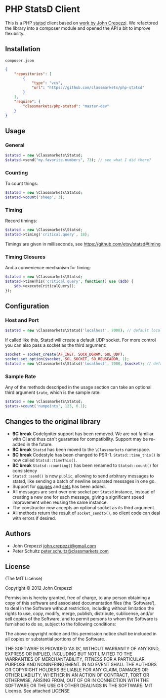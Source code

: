 # PHP StatsD Client

This is a PHP [statsd](https://github.com/etsy/statsd.git) client based on 
[work by John Crepezzi](https://github.com/seejohnrun/php-statsd).
We refactored the library into a composer module and opened the API a bit to improve flexibility.

## Installation
`composer.json`
```json
{
    "repositories": [
        {
            "type": "vcs",
            "url": "https://github.com/classmarkets/php-statsd"
        }
    ],
    "require": {
        "classmarkets/php-statsd": "master-dev"
    }
}
```

## Usage
### General

```php
$statsd = new \Classmarkets\Statsd;
$statsd->send("my.favorite.numbers", 73); // see what I did there?
```

### Counting

To count things:

```php
$statsd = new \Classmarkets\Statsd;
$statsd->count('sheep', 3);
```

### Timing

Record timings:

``` php
$statsd = new \Classmarkets\Statsd;
$statsd->timing('critical.query', 18);
```

Timings are given in milliseconds, see https://github.com/etsy/statsd#timing

### Timing Closures

And a convenience mechanism for timing:

```php
$statsd = new \Classmarkets\Statsd;
$statsd->timeThis('critical.query', function() use ($db) {
    $db->executeCriticalQuery();
});
```

## Configuration

### Host and Port

```php
$statsd = new \Classmarkets\Statsd('localhost', 7000); // default localhost:8125
```

If called like this, Statsd will create a default UDP socket. 
For more control you can also pass a socket as the third argument:
```php
$socket = socket_create(AF_INET, SOCK_DGRAM, SOL_UDP);
socket_set_option($socket, SOL_SOCKET, SO_REUSEADDR, 1);
$statsd = new \Classmarkets\Statsd('localhost', 7000, $socket); // default localhost:8125
```

### Sample Rate

Any of the methods descriped in the usage section can take an optional third argument `$rate`, which is the sample rate:

```php
$statsd = new \Classmarkets\Statsd;
$stats->count('numpoints', 123, 0.1);
```

## Changes to the original library

- __BC break__ CodeIgniter support has been removed. We are not familiar with CI and thus can't guarantee for compatibility. 
  Support may be re-added in the future.
- __BC break__ `Statsd` has been moved to the `\Classmarkets` namespace.
- __BC break__ Codestyle has been changed to PSR-1. `Statsd::time_this()` is now called `Statsd::timeThis()`. 
- __BC break__ `Statsd::counting()` has been renamed to `Statsd::count()` for consistency
- `Statsd::send()` is now `public`, allowing to send arbitrary messages to statsd,
  like sending a batch of newline separated messages in one go.
- Support for [gauges](https://github.com/etsy/statsd#gauges) and [sets](https://github.com/etsy/statsd#sets) has been added.
- All messages are sent over one socket per `Statsd` instance, instead of creating a new one for each message,
  giving a significant speed improvement when reusing the same instance.
- The constructor now accepts an optional socket as its third argument.
- All methods return the result of `socket_sendto()`, so client code can deal with errors if desired.

## Authors

- John Crepezzi <john.crepezzi@gmail.com>
- Peter Schultz <peter.schultz@classmarkets.com>

## License

(The MIT License)

Copyright © 2012 John Crepezzi

Permission is hereby granted, free of charge, to any person obtaining a copy of this software and associated documentation files (the ‘Software’), to deal in the Software without restriction, including without limitation the rights to use, copy, modify, merge, publish, distribute, sublicense, and/or sell copies of the Software, and to permit persons to whom the Software is furnished to do so, subject to the following conditions:

The above copyright notice and this permission notice shall be included in all copies or substantial portions of the Software.

THE SOFTWARE IS PROVIDED ‘AS IS’, WITHOUT WARRANTY OF ANY KIND, EXPRESS OR IMPLIED, INCLUDING BUT NOT LIMITED TO THE WARRANTIES OF MERCHANTABILITY, FITNESS FOR A PARTICULAR PURPOSE AND NONINFRINGEMENT. IN NO EVENT SHALL THE AUTHORS OR COPYRIGHT HOLDERS BE LIABLE FOR ANY CLAIM, DAMAGES OR OTHER LIABILITY, WHETHER IN AN ACTION OF CONTRACT, TORT OR OTHERWISE, ARISING FROM, OUT OF OR IN CONNECTION WITH THE SOFTWARE OR THE USE OR OTHER DEALINGS IN THE SOFTWARE. MIT License.  See attached LICENSE
